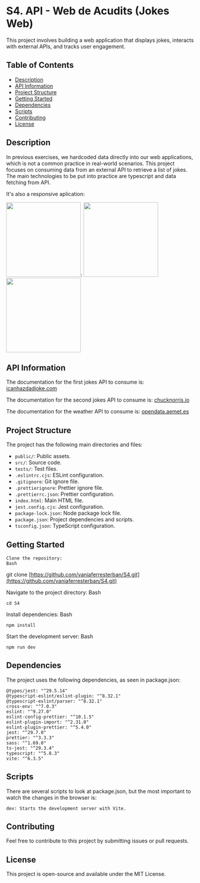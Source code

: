 # S4. API - Web de Acudits (Jokes Web)

This project involves building a web application that displays jokes, interacts with external APIs, and tracks user engagement.

## Table of Contents

* [Description](#description)
* [API Information](#api-information)
* [Project Structure](#project-structure)
* [Getting Started](#getting-started)
* [Dependencies](#dependencies)
* [Scripts](#scripts)
* [Contributing](#contributing)
* [License](#license)

## Description

In previous exercises, we hardcoded data directly into our web applications, which is not a common practice in real-world scenarios. This project focuses on consuming data from an external API to retrieve a list of jokes. The main technologies to be put into practice are typescript and data fetching from API.

It's also a responsive aplication:

<img src="https://i.imgur.com/3sgzlrb.png" height="200">:
<img src="https://i.imgur.com/lQD7uQe.png" height="200">
<img src="https://i.imgur.com/50ycSaP.png" height="200">


## API Information

The documentation for the first jokes API to consume is:
[icanhazdadjoke.com](https://icanhazdadjoke.com/)

The documentation for the second jokes API to consume is:
[chucknorris.io](https://api.chucknorris.io/) 

The documentation for the weather API to consume is:
[opendata.aemet.es](https://opendata.aemet.es/centrodedescargas/inicio) 

## Project Structure

The project has the following main directories and files:

* `public/`: Public assets.
* `src/`: Source code.
* `tests/`: Test files.
* `.eslintrc.cjs`: ESLint configuration.
* `.gitignore`: Git ignore file.
* `.prettierignore`: Prettier ignore file.
* `.prettierrc.json`: Prettier configuration.
* `index.html`: Main HTML file.
* `jest.config.cjs`: Jest configuration.
* `package-lock.json`: Node package lock file.
* `package.json`: Project dependencies and scripts.
* `tsconfig.json`: TypeScript configuration.

## Getting Started

    Clone the repository:
    Bash

git clone [https://github.com/vaniaferresterban/S4.git](https://github.com/vaniaferresterban/S4.git)

Navigate to the project directory:
Bash

    cd S4

Install dependencies:
Bash

    npm install

Start the development server:
Bash

    npm run dev

## Dependencies

The project uses the following dependencies, as seen in package.json:

    @types/jest: "^29.5.14"
    @typescript-eslint/eslint-plugin: "^8.32.1"
    @typescript-eslint/parser: "^8.32.1"
    cross-env: "^7.0.3"
    eslint: "^9.27.0"
    eslint-config-prettier: "^10.1.5"
    eslint-plugin-import: "^2.31.0"
    eslint-plugin-prettier: "^5.4.0"
    jest: "^29.7.0"
    prettier: "^3.3.3"
    sass: "^1.69.0"
    ts-jest: "^29.3.4"
    typescript: "^5.8.3"
    vite: "^6.3.5"

## Scripts
There are several scripts to look at package.json, but the most important to watch the changes in the browser is:

    dev: Starts the development server with Vite.

## Contributing

Feel free to contribute to this project by submitting issues or pull requests.

## License

This project is open-source and available under the MIT License.
